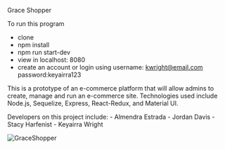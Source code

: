 Grace Shopper

To run this program
- clone
- npm install
- npm run start-dev
- view in localhost: 8080
- create an account or login using username: kwright@email.com password:keyairra123

This is a prototype of an e-commerce platform that will allow admins to create, manage and run an e-commerce site. Technologies used include Node.js, Sequelize, Express, React-Redux, and Material UI.

Developers on this project include:
    - Almendra Estrada
    - Jordan Davis
    - Stacy Harfenist
    - Keyairra Wright

![GraceShopper](https://media.giphy.com/media/vRHMo4wsuzbk8ZiIGJ/giphy.gif)
